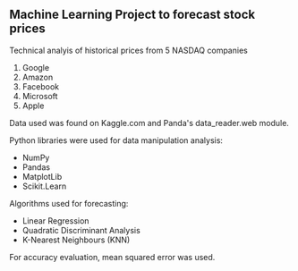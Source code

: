 ## Machine Learning Project to forecast stock prices
Technical analyis of historical prices from 5 NASDAQ companies
1. Google
2. Amazon
3. Facebook
4. Microsoft
5. Apple

Data used was found on Kaggle.com and Panda's data_reader.web module. 

Python libraries were used for data manipulation analysis: 
- NumPy
- Pandas
- MatplotLib
- Scikit.Learn 

Algorithms used for forecasting: 
- Linear Regression
- Quadratic Discriminant Analysis
- K-Nearest Neighbours (KNN)

For accuracy evaluation, mean squared error was used.